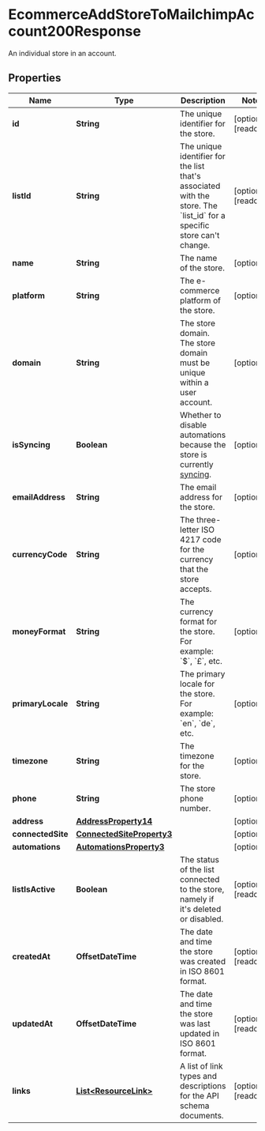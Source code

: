 

# EcommerceAddStoreToMailchimpAccount200Response

An individual store in an account.

## Properties

| Name | Type | Description | Notes |
|------------ | ------------- | ------------- | -------------|
|**id** | **String** | The unique identifier for the store. |  [optional] [readonly] |
|**listId** | **String** | The unique identifier for the list that&#39;s associated with the store. The &#x60;list_id&#x60; for a specific store can&#39;t change. |  [optional] [readonly] |
|**name** | **String** | The name of the store. |  [optional] |
|**platform** | **String** | The e-commerce platform of the store. |  [optional] |
|**domain** | **String** | The store domain.  The store domain must be unique within a user account. |  [optional] |
|**isSyncing** | **Boolean** | Whether to disable automations because the store is currently [syncing](https://mailchimp.com/developer/marketing/docs/e-commerce/#pausing-store-automations). |  [optional] |
|**emailAddress** | **String** | The email address for the store. |  [optional] |
|**currencyCode** | **String** | The three-letter ISO 4217 code for the currency that the store accepts. |  [optional] |
|**moneyFormat** | **String** | The currency format for the store. For example: &#x60;$&#x60;, &#x60;£&#x60;, etc. |  [optional] |
|**primaryLocale** | **String** | The primary locale for the store. For example: &#x60;en&#x60;, &#x60;de&#x60;, etc. |  [optional] |
|**timezone** | **String** | The timezone for the store. |  [optional] |
|**phone** | **String** | The store phone number. |  [optional] |
|**address** | [**AddressProperty14**](AddressProperty14.md) |  |  [optional] |
|**connectedSite** | [**ConnectedSiteProperty3**](ConnectedSiteProperty3.md) |  |  [optional] |
|**automations** | [**AutomationsProperty3**](AutomationsProperty3.md) |  |  [optional] |
|**listIsActive** | **Boolean** | The status of the list connected to the store, namely if it&#39;s deleted or disabled. |  [optional] [readonly] |
|**createdAt** | **OffsetDateTime** | The date and time the store was created in ISO 8601 format. |  [optional] [readonly] |
|**updatedAt** | **OffsetDateTime** | The date and time the store was last updated in ISO 8601 format. |  [optional] [readonly] |
|**links** | [**List&lt;ResourceLink&gt;**](ResourceLink.md) | A list of link types and descriptions for the API schema documents. |  [optional] [readonly] |



